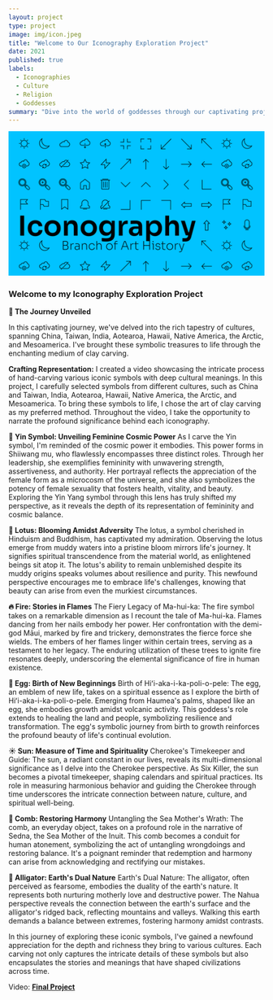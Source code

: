```yaml
---
layout: project
type: project
image: img/icon.jpeg
title: "Welcome to Our Iconography Exploration Project"
date: 2021
published: true
labels:
  - Iconographies
  - Culture
  - Religion
  - Goddesses
summary: "Dive into the world of goddesses through our captivating project!"
---
```


<div class="text-center p-4"><img class="img-fluid" src="../img/iconbanner.jpeg" > </div>

### Welcome to my Iconography Exploration Project
**🌟 The Journey Unveiled**

In this captivating journey, we've delved into the rich tapestry of cultures, spanning China, Taiwan, India, Aotearoa, Hawaii, Native America, the Arctic, and Mesoamerica. I've brought these symbolic treasures to life through the enchanting medium of clay carving.

**Crafting Representation:**
I created a video showcasing the intricate process of hand-carving various iconic symbols with deep cultural meanings. In this project, I carefully selected symbols from different cultures, such as China and Taiwan, India, Aotearoa, Hawaii, Native America, the Arctic, and Mesoamerica. To bring these symbols to life, I chose the art of clay carving as my preferred method. Throughout the video, I take the opportunity to narrate the profound significance behind each iconography.


**🌸 Yin Symbol: Unveiling Feminine Cosmic Power**
As I carve the Yin symbol, I'm reminded of the cosmic power it embodies. This power forms in Shiiwang mu, who flawlessly encompasses three distinct roles. Through her leadership, she exemplifies femininity with unwavering strength, assertiveness, and authority. Her portrayal reflects the appreciation of the female form as a microcosm of the universe, and she also symbolizes the potency of female sexuality that fosters health, vitality, and beauty. Exploring the Yin Yang symbol through this lens has truly shifted my perspective, as it reveals the depth of its representation of femininity and cosmic balance.

**🌼 Lotus: Blooming Amidst Adversity**
The lotus, a symbol cherished in Hinduism and Buddhism, has captivated my admiration. Observing the lotus emerge from muddy waters into a pristine bloom mirrors life's journey. It signifies spiritual transcendence from the material world, as enlightened beings sit atop it. The lotus's ability to remain unblemished despite its muddy origins speaks volumes about resilience and purity. This newfound perspective encourages me to embrace life's challenges, knowing that beauty can arise from even the murkiest circumstances.


**🔥 Fire: Stories in Flames**
The Fiery Legacy of Ma-hui-ka: The fire symbol takes on a remarkable dimension as I recount the tale of Ma-hui-ka. Flames dancing from her nails embody her power. Her confrontation with the demi-god Māui, marked by fire and trickery, demonstrates the fierce force she wields. The embers of her flames linger within certain trees, serving as a testament to her legacy. The enduring utilization of these trees to ignite fire resonates deeply, underscoring the elemental significance of fire in human existence.

**🥚 Egg: Birth of New Beginnings**
Birth of Hiʻi-aka-i-ka-poli-o-pele: The egg, an emblem of new life, takes on a spiritual essence as I explore the birth of Hiʻi-aka-i-ka-poli-o-pele. Emerging from Haumea's palms, shaped like an egg, she embodies growth amidst volcanic activity. This goddess's role extends to healing the land and people, symbolizing resilience and transformation. The egg's symbolic journey from birth to growth reinforces the profound beauty of life's continual evolution.

**☀️ Sun: Measure of Time and Spirituality**
Cherokee's Timekeeper and Guide: The sun, a radiant constant in our lives, reveals its multi-dimensional significance as I delve into the Cherokee perspective. As Six Killer, the sun becomes a pivotal timekeeper, shaping calendars and spiritual practices. Its role in measuring harmonious behavior and guiding the Cherokee through time underscores the intricate connection between nature, culture, and spiritual well-being.

**🔆 Comb: Restoring Harmony**
Untangling the Sea Mother's Wrath: The comb, an everyday object, takes on a profound role in the narrative of Sedna, the Sea Mother of the Inuit. This comb becomes a conduit for human atonement, symbolizing the act of untangling wrongdoings and restoring balance. It's a poignant reminder that redemption and harmony can arise from acknowledging and rectifying our mistakes.


**🐊 Alligator: Earth's Dual Nature**
Earth's Dual Nature: The alligator, often perceived as fearsome, embodies the duality of the earth's nature. It represents both nurturing motherly love and destructive power. The Nahua perspective reveals the connection between the earth's surface and the alligator's ridged back, reflecting mountains and valleys. Walking this earth demands a balance between extremes, fostering harmony amidst contrasts.


In this journey of exploring these iconic symbols, I've gained a newfound appreciation for the depth and richness they bring to various cultures. Each carving not only captures the intricate details of these symbols but also encapsulates the stories and meanings that have shaped civilizations across time.

 
Video: <a href="https://drive.google.com/file/d/1AMUlwmfXLAlbsFCHz1iUQnkDxfOobfk0/view?usp=sharing">**Final Project**</a>
